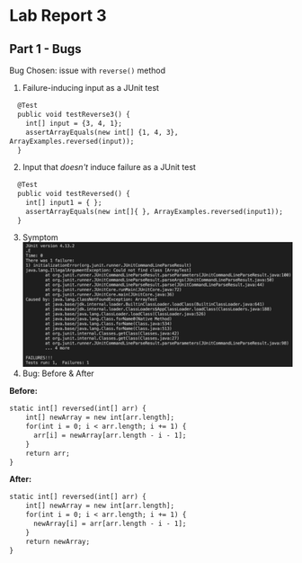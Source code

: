 # Lab Report 3
## Part 1 - Bugs
Bug Chosen: issue with `reverse()` method
1. Failure-inducing input as a JUnit test
```
  @Test
  public void testReverse3() {
    int[] input = {3, 4, 1};
    assertArrayEquals(new int[] {1, 4, 3}, ArrayExamples.reversed(input));
  }
```
2. Input that *doesn't* induce failure as a JUnit test
```
  @Test
  public void testReversed() {
    int[] input1 = { };
    assertArrayEquals(new int[]{ }, ArrayExamples.reversed(input1));
  }
```
3. Symptom
![Bug symptom](lab3JUnit.png)
4. Bug: Before & After

**Before:**
```
static int[] reversed(int[] arr) {
    int[] newArray = new int[arr.length];
    for(int i = 0; i < arr.length; i += 1) {
      arr[i] = newArray[arr.length - i - 1];
    }
    return arr;
}
```
**After:**
```
static int[] reversed(int[] arr) {
    int[] newArray = new int[arr.length];
    for(int i = 0; i < arr.length; i += 1) {
      newArray[i] = arr[arr.length - i - 1];
    }
    return newArray;
}
```
